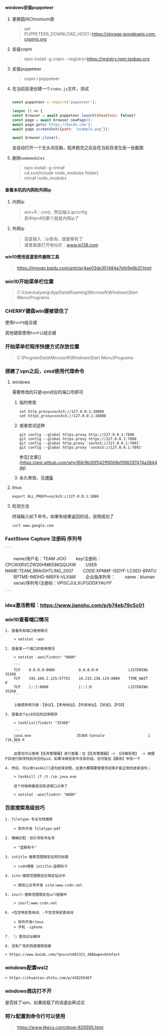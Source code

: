 <!--
 * @Date: 2021-06-12 18:31:22
 * @LastEditors: Lq
 * @LastEditTime: 2022-05-27 17:14:13
 * @FilePath: \learnningNotes\windows\index.md
-->
#### windows安装puppeteer
1. 更换国内Chromium源

    > set	PUPPETEER_DOWNLOAD_HOST=https://storage.googleapis.com.cnpmjs.org

2. 安装cnpm

    > npm install -g cnpm --registry=https://registry.npm.taobao.org

3. 安装puppeteer

    > cnpm i puppeteer

4. 在当前目录创建一个`index.js`文件，测试

    ```js

    const puppeteer = require('puppeteer');
    
    (async () => {
    const browser = await puppeteer.launch({headless: false})
    const page = await browser.newPage();
    await page.goto('https://baidu.com');
    await page.screenshot({path: 'example.png'});
    
    await browser.close();
    ```

    会自动打开一个无头浏览器，程序跑完之后会在当前目录生辰一张截图

5. 删除`nodemodules`

    > npm install -g rimraf    
    > cd xxx[include node_modules folder]  
    > rimraf node_modules  

#### 查看本机的内网和外网ip

1. 内网ip

    > win+R：cmd，然后输入ipconfig  
    > 其中ipv4的那个就是内网ip了

2. 外网ip

    > 百度输入：ip查询，就能够有了  
    > 或者直接打开地址栏：www.ip138.com


#### win10使用恶意软件删除工具

> https://jingyan.baidu.com/article/4ae03de351484e7efe9e6b2f.html

### win10开始菜单栏位置

> C:\Users\aiyong\AppData\Roaming\Microsoft\Windows\Start Menu\Programs

### CHERRY键盘win键被锁住了

使用`Fn+F9`组合键

其他键盘使用`Fn+F12`组合键

### 开始菜单栏程序快捷方式存放位置

> C:\ProgramData\Microsoft\Windows\Start Menu\Programs

### 搭建了vpn之后，cmd使用代理命令

1. windows

    需要修改的只是vpn对应的端口号即可

    1. 临时修改

        ```shell
        set http_proxy=socks5://127.0.0.1:10808
        set https_proxy=socks5://127.0.0.1:10808
        ```

    2. 或者尝试这种

        ```
        git config --global https.proxy http://127.0.0.1:7890
        git config --global https.proxy https://127.0.0.1:7890
        git config --global http.proxy 'socks5://127.0.0.1:7891'
        git config --global https.proxy 'socks5://127.0.0.1:7891'
        ```

        参见[文章]](https://gist.github.com/why168/9b30f542ff6008d1f66297474a2844de)

    2. 永久修改，见[博客](https://www.jianshu.com/p/1c37903dd09d)


2. linux

    ```shell
    export ALL_PROXY=socks5://127.0.0.1:1086
    ```

3. 检测方法

    终端输入如下命令，如果有结果返回的话，说明成功了
    ```shell
    curl www.google.com
    ```

### FastStone Capture 注册码 序列号

    ```
　　name/用户名：TEAM JiOO
　　key/注册码：CPCWXRVCZW30HMKE8KQQUXW
　　USER NAME:TEAM_BRAiGHTLiNG_2007
　　CODE:XPNMF-ISDYF-LCSED-BPATU
　　RPTME-IMDHD-MIEPX-VLXAW
　　企业版序列号：
　　name：bluman
　　serial/序列号/注册码：VPISCJULXUFGDDXYAUYF

    ```

### idea激活教程：https://www.jianshu.com/p/b74eb79c5c01

### win10查看端口情况

    1. 查看所有端口使用情况

        > netstat -aon

    2. 查看某一个端口的使用情况

        > netstat -aon|findstr "8080"

        ```
        TCP    0.0.0.0:8080           0.0.0.0:0              LISTENING       35360
        TCP    192.168.2.125:57753    14.215.158.119:8080    TIME_WAIT       0    
        TCP    [::]:8080              [::]:0                 LISTENING       35360
        ```

        上面顺序依次是：【协议】、【本地地址】、【外部地址】、【状态】、【PID】

    3. 查看这个pid对应的应用程序

        > tasklist|findstr "35360"

        ```
        java.exe                     35360 Console                    1    716,960 K
        ```

        这里也可以使用【任务管理器】进行查看：在【任务管理器】-> 【详细信息】 -> 根据PID进行排序找到对应的pid，如果详细信息中没有的话，也可能在【服务】中找一下

    4. 然后，可以用taskkill语句结束进程，这里大概需要管理员权限才能正常的结束语句；

        > taskkill /f /t /im java.exe

        这个时候再看就没有该端口占用了

        > netstat -aon|findstr "8080"

### 百度搜索高级技巧

    1. filetype-专业文档搜索

        > 软件开发 filetype:pdf

    2. 精确匹配：双引号和书名号

        > "蓝枫秋千"

    3. intitle-搜索范围限定在网页标题

        > csdn博客 intitle:蓝枫秋千

    4. site-搜索范围限定在特定站点中

        > 微信公众号开发 site:www.csdn.net

    5. inurl-搜索范围限定在url链接中

        > inurl:www.csdn.net

    6. +包含特定查询词、-不包含特定查询词

        > 软件开发+Java  
        > 手机 -iphone

    7. 『』查找论坛模块

    8. 没有广告的百度搜索链接

    > https://www.baidu.com/?pu=sz%401321_480&wpo=btmfast

### windows配置wsl2

    > https://zhuanlan.zhihu.com/p/438255467


### windows商店打不开

是否挂了vpn，如果挂载了的话退出再试试

### 将7z配置到命令行可以使用

> https://www.likecs.com/show-829595.html